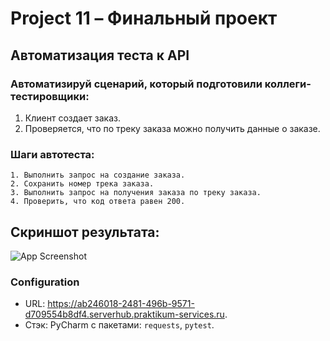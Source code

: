 #	Project 11 – Финальный проект
## Автоматизация теста к API
### Автоматизируй сценарий, который подготовили коллеги-тестировщики:
1.	Клиент создает заказ.
2.	Проверяется, что по треку заказа можно получить данные о заказе.
### Шаги автотеста:
```
1. Выполнить запрос на создание заказа.
2. Сохранить номер трека заказа.
3. Выполнить запрос на получения заказа по треку заказа.
4. Проверить, что код ответа равен 200.
```
## Скриншот результата:
![App Screenshot]([https://i.imgur.com/fw5mVTG.png](https://i.imgur.com/4Wgkeq2.png))
### Configuration
*	URL: https://ab246018-2481-496b-9571-d709554b8df4.serverhub.praktikum-services.ru.
*	Стэк: PyCharm с пакетами: `requests`, `pytest`.
